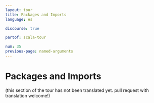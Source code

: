 ```yaml
---
layout: tour
title: Packages and Imports
language: es

discourse: true

partof: scala-tour

num: 35
previous-page: named-arguments
---
```


# Packages and Imports

(this section of the tour has not been translated yet. pull request
with translation welcome!)
